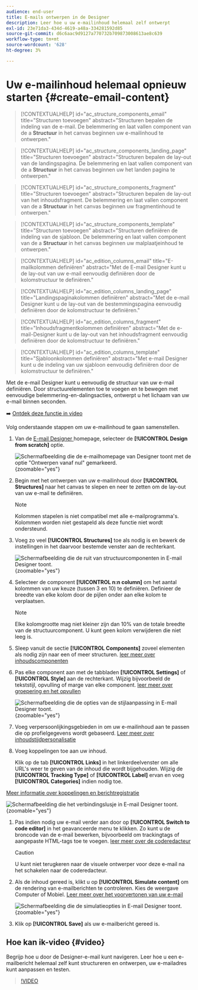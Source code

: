 ```yaml
---
audience: end-user
title: E-mails ontwerpen in de Designer
description: Leer hoe u uw e-mailinhoud helemaal zelf ontwerpt
exl-id: 23e71da3-434d-4619-a48a-334281592d85
source-git-commit: d6c6aac9d9127a770732b709873008613ae8c639
workflow-type: tm+mt
source-wordcount: '628'
ht-degree: 3%

---
```


# Uw e-mailinhoud helemaal opnieuw starten {#create-email-content}

>[!CONTEXTUALHELP]
>id="ac_structure_components_email"
>title="Structuren toevoegen"
>abstract="Structuren bepalen de indeling van de e-mail. De belemmering en laat vallen component van de a **Structuur** in het canvas beginnen uw e-mailinhoud te ontwerpen."

>[!CONTEXTUALHELP]
>id="ac_structure_components_landing_page"
>title="Structuren toevoegen"
>abstract="Structuren bepalen de lay-out van de landingspagina. De belemmering en laat vallen component van de a **Structuur** in het canvas beginnen uw het landen pagina te ontwerpen."

>[!CONTEXTUALHELP]
>id="ac_structure_components_fragment"
>title="Structuren toevoegen"
>abstract="Structuren bepalen de lay-out van het inhoudsfragment. De belemmering en laat vallen component van de a **Structuur** in het canvas beginnen uw fragmentinhoud te ontwerpen."

>[!CONTEXTUALHELP]
>id="ac_structure_components_template"
>title="Structuren toevoegen"
>abstract="Structuren definiëren de indeling van de sjabloon. De belemmering en laat vallen component van de a **Structuur** in het canvas beginnen uw malplaatjeinhoud te ontwerpen."

>[!CONTEXTUALHELP]
>id="ac_edition_columns_email"
>title="E-mailkolommen definiëren"
>abstract="Met de E-mail Designer kunt u de lay-out van uw e-mail eenvoudig definiëren door de kolomstructuur te definiëren."

>[!CONTEXTUALHELP]
>id="ac_edition_columns_landing_page"
>title="Landingspaginakolommen definiëren"
>abstract="Met de e-mail Designer kunt u de lay-out van de bestemmingspagina eenvoudig definiëren door de kolomstructuur te definiëren."

>[!CONTEXTUALHELP]
>id="ac_edition_columns_fragment"
>title="Inhoudsfragmentkolommen definiëren"
>abstract="Met de e-mail-Designer kunt u de lay-out van het inhoudsfragment eenvoudig definiëren door de kolomstructuur te definiëren."

>[!CONTEXTUALHELP]
>id="ac_edition_columns_template"
>title="Sjabloonkolommen definiëren"
>abstract="Met e-mail Designer kunt u de indeling van uw sjabloon eenvoudig definiëren door de kolomstructuur te definiëren."

Met de e-mail Designer kunt u eenvoudig de structuur van uw e-mail definiëren. Door structuurelementen toe te voegen en te bewegen met eenvoudige belemmering-en-dalingsacties, ontwerpt u het lichaam van uw e-mail binnen seconden.

➡️ [Ontdek deze functie in video](#video)

Volg onderstaande stappen om uw e-mailinhoud te gaan samenstellen.

1. Van de [ E-mail Designer ](get-started-email-designer.md#start-authoring) homepage, selecteer de **[!UICONTROL Design from scratch]** optie.

   ![ Schermafbeelding die de e-mailhomepage van Designer toont met de optie &quot;Ontwerpen vanaf nul&quot; gemarkeerd.](assets/email_designer-from-scratch.png){zoomable="yes"}

1. Begin met het ontwerpen van uw e-mailinhoud door **[!UICONTROL Structures]** naar het canvas te slepen en neer te zetten om de lay-out van uw e-mail te definiëren.

   >[!NOTE]
   >
   >Kolommen stapelen is niet compatibel met alle e-mailprogramma&#39;s. Kolommen worden niet gestapeld als deze functie niet wordt ondersteund.

1. Voeg zo veel **[!UICONTROL Structures]** toe als nodig is en bewerk de instellingen in het daarvoor bestemde venster aan de rechterkant.

   ![ Schermafbeelding die de ruit van structuurcomponenten in E-mail Designer toont.](assets/email_designer_structure_components.png){zoomable="yes"}

1. Selecteer de component **[!UICONTROL n:n column]** om het aantal kolommen van uw keuze (tussen 3 en 10) te definiëren. Definieer de breedte van elke kolom door de pijlen onder aan elke kolom te verplaatsen.

   >[!NOTE]
   >
   >Elke kolomgrootte mag niet kleiner zijn dan 10% van de totale breedte van de structuurcomponent. U kunt geen kolom verwijderen die niet leeg is.

1. Sleep vanuit de sectie **[!UICONTROL Components]** zoveel elementen als nodig zijn naar een of meer structuren. [ leer meer over inhoudscomponenten ](content-components.md)

1. Pas elke component aan met de tabbladen **[!UICONTROL Settings]** of **[!UICONTROL Style]** aan de rechterkant. Wijzig bijvoorbeeld de tekststijl, opvulling of marge van elke component. [ leer meer over groepering en het opvullen ](alignment-and-padding.md)

   ![ Schermafbeelding die de opties van de stijlaanpassing in E-mail Designer toont.](assets/email_designer-styles.png){zoomable="yes"}

1. Voeg verpersoonlijkingsgebieden in om uw e-mailinhoud aan te passen die op profielgegevens wordt gebaseerd. [ Leer meer over inhoudstijdpersonalisatie ](../personalization/personalize.md)

1. Voeg koppelingen toe aan uw inhoud.

   Klik op de tab **[!UICONTROL Links]** in het linkerdeelvenster om alle URL&#39;s weer te geven van de inhoud die wordt bijgehouden. Wijzig de **[!UICONTROL Tracking Type]** of **[!UICONTROL Label]** ervan en voeg **[!UICONTROL Categories]** indien nodig toe.

[Meer informatie over koppelingen en berichtregistratie](message-tracking.md)

   ![ Schermafbeelding die het verbindingslusje in E-mail Designer toont.](assets/email_designer-links.png){zoomable="yes"}

1. Pas indien nodig uw e-mail verder aan door op **[!UICONTROL Switch to code editor]** in het geavanceerde menu te klikken. Zo kunt u de broncode van de e-mail bewerken, bijvoorbeeld om trackingtags of aangepaste HTML-tags toe te voegen. [ leer meer over de coderedacteur ](code-content.md)

   >[!CAUTION]
   >
   >U kunt niet terugkeren naar de visuele ontwerper voor deze e-mail na het schakelen naar de coderedacteur.

1. Als de inhoud gereed is, klikt u op **[!UICONTROL Simulate content]** om de rendering van e-mailberichten te controleren. Kies de weergave Computer of Mobiel. [ Leer meer over het voorvertonen van uw e-mail ](../preview-test/preview-test.md)

   ![ Schermafbeelding die de simulatieopties in E-mail Designer toont.](assets/email_designer-simulate.png){zoomable="yes"}

1. Klik op **[!UICONTROL Save]** als uw e-mailbericht gereed is.

## Hoe kan ik-video {#video}

Begrijp hoe u door de Designer-e-mail kunt navigeren. Leer hoe u een e-mailbericht helemaal zelf kunt structureren en ontwerpen, uw e-mailadres kunt aanpassen en testen.

>[!VIDEO](https://video.tv.adobe.com/v/3453571/?quality=12&captions=dut)